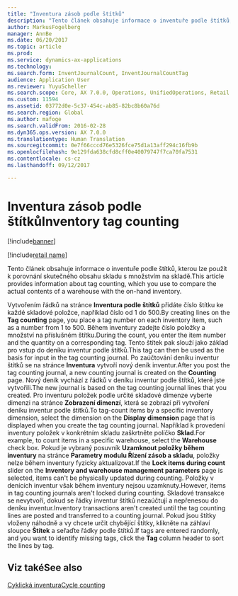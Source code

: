 ```yaml
---
title: "Inventura zásob podle štítků"
description: "Tento článek obsahuje informace o inventuře podle štítků, kterou lze použít k porovnání skutečného obsahu skladu s množstvím na skladě."
author: MarkusFogelberg
manager: AnnBe
ms.date: 06/20/2017
ms.topic: article
ms.prod: 
ms.service: dynamics-ax-applications
ms.technology: 
ms.search.form: InventJournalCount, InventJournalCountTag
audience: Application User
ms.reviewer: YuyuScheller
ms.search.scope: Core, AX 7.0.0, Operations, UnifiedOperations, Retail
ms.custom: 11594
ms.assetid: 03772d0e-5c37-454c-ab85-82bc8b60a76d
ms.search.region: Global
ms.author: mafoge
ms.search.validFrom: 2016-02-28
ms.dyn365.ops.version: AX 7.0.0
ms.translationtype: Human Translation
ms.sourcegitcommit: 0e7f66cccd76e5326fce75d1a13aff294c16fb9b
ms.openlocfilehash: 9e129fda638cfd8cff0e40079747f7ca70fa7531
ms.contentlocale: cs-cz
ms.lasthandoff: 09/12/2017

---
```


# <a name="inventory-tag-counting"></a><span data-ttu-id="d96cd-103">Inventura zásob podle štítků</span><span class="sxs-lookup"><span data-stu-id="d96cd-103">Inventory tag counting</span></span>

[!include[banner](../includes/banner.md)]

[!include[retail name](../includes/retail-name.md)]


<span data-ttu-id="d96cd-104">Tento článek obsahuje informace o inventuře podle štítků, kterou lze použít k porovnání skutečného obsahu skladu s množstvím na skladě.</span><span class="sxs-lookup"><span data-stu-id="d96cd-104">This article provides information about tag counting, which you use to compare the actual contents of a warehouse with the on-hand inventory.</span></span>

<span data-ttu-id="d96cd-105">Vytvořením řádků na stránce **Inventura podle štítků** přidáte číslo štítku ke každé skladové položce, například číslo od 1 do 500.</span><span class="sxs-lookup"><span data-stu-id="d96cd-105">By creating lines on the **Tag counting** page, you place a tag number on each inventory item, such as a number from 1 to 500.</span></span> <span data-ttu-id="d96cd-106">Během inventury zadejte číslo položky a množství na příslušném štítku.</span><span class="sxs-lookup"><span data-stu-id="d96cd-106">During the count, you enter the item number and the quantity on a corresponding tag.</span></span> <span data-ttu-id="d96cd-107">Tento štítek pak slouží jako základ pro vstup do deníku inventur podle štítků.</span><span class="sxs-lookup"><span data-stu-id="d96cd-107">This tag can then be used as the basis for input in the tag counting journal.</span></span> <span data-ttu-id="d96cd-108">Po zaúčtování deníku inventur štítků se na stránce **Inventura** vytvoří nový deník inventur.</span><span class="sxs-lookup"><span data-stu-id="d96cd-108">After you post the tag counting journal, a new counting journal is created on the **Counting** page.</span></span> <span data-ttu-id="d96cd-109">Nový deník vychází z řádků v deníku inventur podle štítků, které jste vytvořili.</span><span class="sxs-lookup"><span data-stu-id="d96cd-109">The new journal is based on the tag counting journal lines that you created.</span></span> <span data-ttu-id="d96cd-110">Pro inventuru položek podle určité skladové dimenze vyberte dimenzi na stránce **Zobrazení dimenzí**, která se zobrazí při vytvoření deníku inventur podle štítků.</span><span class="sxs-lookup"><span data-stu-id="d96cd-110">To tag-count items by a specific inventory dimension, select the dimension on the **Display dimension** page that is displayed when you create the tag counting journal.</span></span> <span data-ttu-id="d96cd-111">Například k provedení inventury položek v konkrétním skladu zaškrtněte políčko **Sklad**.</span><span class="sxs-lookup"><span data-stu-id="d96cd-111">For example, to count items in a specific warehouse, select the **Warehouse** check box.</span></span> <span data-ttu-id="d96cd-112">Pokud je vybraný posuvník **Uzamknout položky během inventury** na stránce **Parametry modulu Řízení zásob a skladu**, položky nelze během inventury fyzicky aktualizovat.</span><span class="sxs-lookup"><span data-stu-id="d96cd-112">If the **Lock items during count** slider on the **Inventory and warehouse management parameters** page is selected, items can't be physically updated during counting.</span></span> <span data-ttu-id="d96cd-113">Položky v denících inventur však během inventury nejsou uzamknuty.</span><span class="sxs-lookup"><span data-stu-id="d96cd-113">However, items in tag counting journals aren't locked during counting.</span></span> <span data-ttu-id="d96cd-114">Skladové transakce se nevytvoří, dokud se řádky inventur štítků nezaúčtují a nepřenesou do deníku inventur.</span><span class="sxs-lookup"><span data-stu-id="d96cd-114">Inventory transactions aren't created until the tag counting lines are posted and transferred to a counting journal.</span></span> <span data-ttu-id="d96cd-115">Pokud jsou štítky vloženy náhodně a vy chcete určit chybějící štítky, klikněte na záhlaví sloupce **Štítek** a seřaďte řádky podle štítků.</span><span class="sxs-lookup"><span data-stu-id="d96cd-115">If tags are entered randomly, and you want to identify missing tags, click the **Tag** column header to sort the lines by tag.</span></span>

<a name="see-also"></a><span data-ttu-id="d96cd-116">Viz také</span><span class="sxs-lookup"><span data-stu-id="d96cd-116">See also</span></span>
--------

[<span data-ttu-id="d96cd-117">Cyklická inventura</span><span class="sxs-lookup"><span data-stu-id="d96cd-117">Cycle counting</span></span>](../warehousing/cycle-counting.md)

